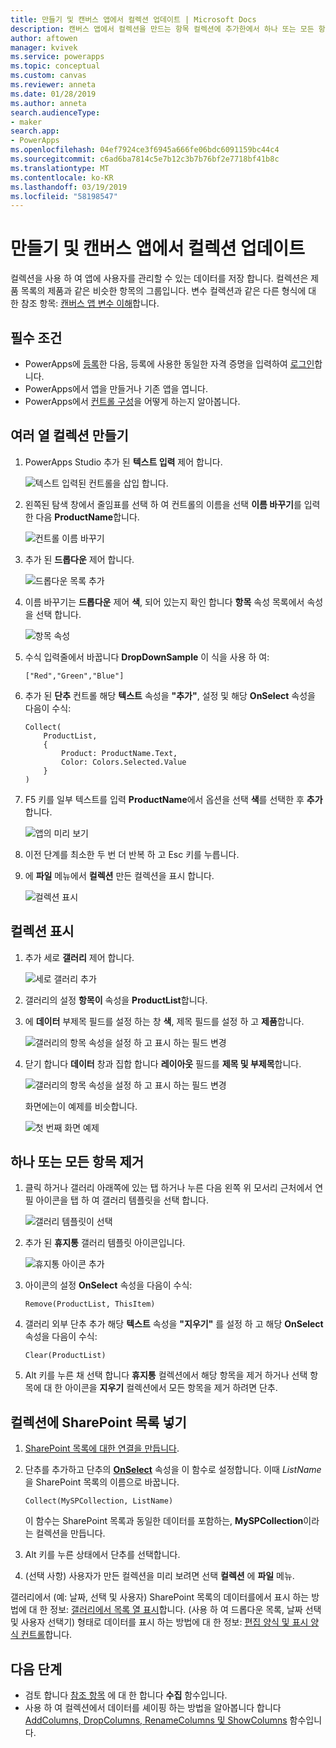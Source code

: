 ```yaml
---
title: 만들기 및 캔버스 앱에서 컬렉션 업데이트 | Microsoft Docs
description: 캔버스 앱에서 컬렉션을 만드는 항목 컬렉션에 추가한에서 하나 또는 모든 항목을 제거
author: aftowen
manager: kvivek
ms.service: powerapps
ms.topic: conceptual
ms.custom: canvas
ms.reviewer: anneta
ms.date: 01/28/2019
ms.author: anneta
search.audienceType:
- maker
search.app:
- PowerApps
ms.openlocfilehash: 04ef7924ce3f6945a666fe06bdc6091159bc44c4
ms.sourcegitcommit: c6ad6ba7814c5e7b12c3b7b76bf2e7718bf41b8c
ms.translationtype: MT
ms.contentlocale: ko-KR
ms.lasthandoff: 03/19/2019
ms.locfileid: "58198547"
---
```

# <a name="create-and-update-a-collection-in-a-canvas-app"></a>만들기 및 캔버스 앱에서 컬렉션 업데이트

컬렉션을 사용 하 여 앱에 사용자를 관리할 수 있는 데이터를 저장 합니다. 컬렉션은 제품 목록의 제품과 같은 비슷한 항목의 그룹입니다. 변수 컬렉션과 같은 다른 형식에 대 한 참조 항목: [캔버스 앱 변수 이해](working-with-variables.md)합니다.

## <a name="prerequisites"></a>필수 조건

- PowerApps에 [등록](../signup-for-powerapps.md)한 다음, 등록에 사용한 동일한 자격 증명을 입력하여 [로그인](https://web.powerapps.com?utm_source=padocs&utm_medium=linkinadoc&utm_campaign=referralsfromdoc)합니다.
- PowerApps에서 앱을 만들거나 기존 앱을 엽니다.
- PowerApps에서 [컨트롤 구성](add-configure-controls.md)을 어떻게 하는지 알아봅니다.

## <a name="create-a-multicolumn-collection"></a>여러 열 컬렉션 만들기

1. PowerApps Studio 추가 된 **텍스트 입력** 제어 합니다.

    ![텍스트 입력된 컨트롤을 삽입 합니다.](./media/create-update-collection/add-textbox.png)

1. 왼쪽된 탐색 창에서 줄임표를 선택 하 여 컨트롤의 이름을 선택 **이름 바꾸기**를 입력 한 다음 **ProductName**합니다.

    ![컨트롤 이름 바꾸기](./media/create-update-collection/rename-textbox.png)

1. 추가 된 **드롭다운** 제어 합니다.

    ![드롭다운 목록 추가](./media/create-update-collection/add-dropdown.png)

1. 이름 바꾸기는 **드롭다운** 제어 **색**, 되어 있는지 확인 합니다 **항목** 속성 목록에서 속성을 선택 합니다.

    ![항목 속성](./media/create-update-collection/items-property.png)

1. 수식 입력줄에서 바꿉니다 **DropDownSample** 이 식을 사용 하 여:

    `["Red","Green","Blue"]`

1. 추가 된 **단추** 컨트롤 해당 **텍스트** 속성을 **"추가"**, 설정 및 해당 **OnSelect** 속성을 다음이 수식:

    ```powerapps-dot
    Collect(
        ProductList,
        {
            Product: ProductName.Text,
            Color: Colors.Selected.Value
        }
    )
    ```

1. F5 키를 일부 텍스트를 입력 **ProductName**에서 옵션을 선택 **색**를 선택한 후 **추가**합니다.

    ![앱의 미리 보기](./media/create-update-collection/preview-add.png)

1. 이전 단계를 최소한 두 번 더 반복 하 고 Esc 키를 누릅니다.

1. 에 **파일** 메뉴에서 **컬렉션** 만든 컬렉션을 표시 합니다.

    ![컬렉션 표시](./media/create-update-collection/show-collection.png)

## <a name="show-a-collection"></a>컬렉션 표시

1. 추가 세로 **갤러리** 제어 합니다.

    ![세로 갤러리 추가](./media/create-update-collection/add-gallery.png)

1. 갤러리의 설정 **항목이** 속성을 **ProductList**합니다.

1. 에 **데이터** 부제목 필드를 설정 하는 창 **색**, 제목 필드를 설정 하 고 **제품**합니다.

    ![갤러리의 항목 속성을 설정 하 고 표시 하는 필드 변경](./media/create-update-collection/configure-gallery.png)

1. 닫기 합니다 **데이터** 창과 집합 합니다 **레이아웃** 필드를 **제목 및 부제목**합니다.

    ![갤러리의 항목 속성을 설정 하 고 표시 하는 필드 변경](./media/create-update-collection/change-layout.png)

    화면에는이 예제를 비슷합니다.

    ![첫 번째 화면 예제](./media/create-update-collection/screen-example1.png)

## <a name="remove-one-or-all-items"></a>하나 또는 모든 항목 제거

1. 클릭 하거나 갤러리 아래쪽에 있는 탭 하거나 누른 다음 왼쪽 위 모서리 근처에서 연필 아이콘을 탭 하 여 갤러리 템플릿을 선택 합니다.

    ![갤러리 템플릿이 선택](./media/create-update-collection/select-template.png)

1. 추가 된 **휴지통** 갤러리 템플릿 아이콘입니다.

    ![휴지통 아이콘 추가](./media/create-update-collection/trash-icon.png)

1. 아이콘의 설정 **OnSelect** 속성을 다음이 수식:

    `Remove(ProductList, ThisItem)`

1. 갤러리 외부 단추 추가 해당 **텍스트** 속성을 **"지우기"** 를 설정 하 고 해당 **OnSelect** 속성을 다음이 수식:

    `Clear(ProductList)`

1. Alt 키를 누른 채 선택 합니다 **휴지통** 컬렉션에서 해당 항목을 제거 하거나 선택 항목에 대 한 아이콘을 **지우기** 컬렉션에서 모든 항목을 제거 하려면 단추.

## <a name="put-a-sharepoint-list-into-a-collection"></a>컬렉션에 SharePoint 목록 넣기

1. [SharePoint 목록에 대한 연결을 만듭니다](connections/connection-sharepoint-online.md#create-a-connection).

1. 단추를 추가하고 단추의 **[OnSelect](controls/properties-core.md)** 속성을 이 함수로 설정합니다. 이때 *ListName*을 SharePoint 목록의 이름으로 바꿉니다.<br>

    `Collect(MySPCollection, ListName)`

    이 함수는 SharePoint 목록과 동일한 데이터를 포함하는, **MySPCollection**이라는 컬렉션을 만듭니다.

1. Alt 키를 누른 상태에서 단추를 선택합니다.

1. (선택 사항) 사용자가 만든 컬렉션을 미리 보려면 선택 **컬렉션** 에 **파일** 메뉴.

갤러리에서 (예: 날짜, 선택 및 사용자) SharePoint 목록의 데이터를에서 표시 하는 방법에 대 한 정보: [갤러리에서 목록 열 표시](connections/connection-sharepoint-online.md#show-list-columns-in-a-gallery)합니다. (사용 하 여 드롭다운 목록, 날짜 선택 및 사용자 선택기) 형태로 데이터를 표시 하는 방법에 대 한 정보: [편집 양식 및 표시 양식 컨트롤](controls/control-form-detail.md)합니다.

## <a name="next-steps"></a>다음 단계

- 검토 합니다 [참조 항목](functions/function-clear-collect-clearcollect.md) 에 대 한 합니다 **수집** 함수입니다.
- 사용 하 여 컬렉션에서 데이터를 셰이핑 하는 방법을 알아봅니다 합니다 [AddColumns, DropColumns, RenameColumns 및 ShowColumns](functions/function-table-shaping.md) 함수입니다.
